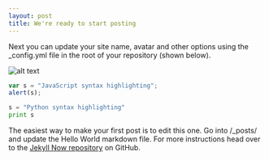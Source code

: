 ```yaml
---
layout: post
title: We're ready to start posting
---
```


Next you can update your site name, avatar and other options using the _config.yml file in the root of your repository (shown below).

![alt text](http://1.bp.blogspot.com/-qExqkZdcUDc/VS37EoYwjKI/AAAAAAAANYU/viVWgIFZY9s/s1600/1.png)

```javascript
var s = "JavaScript syntax highlighting";
alert(s);
```
 
```python
s = "Python syntax highlighting"
print s
```

The easiest way to make your first post is to edit this one. Go into /_posts/ and update the Hello World markdown file. For more instructions head over to the [Jekyll Now repository](https://github.com/barryclark/jekyll-now) on GitHub.

